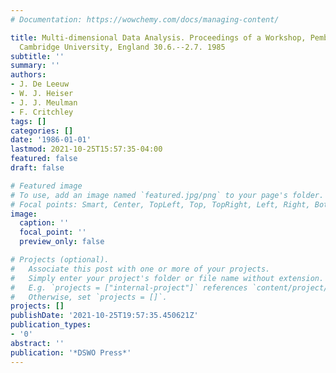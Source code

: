 ```yaml
---
# Documentation: https://wowchemy.com/docs/managing-content/

title: Multi-dimensional Data Analysis. Proceedings of a Workshop, Pembroke College,
  Cambridge University, England 30.6.--2.7. 1985
subtitle: ''
summary: ''
authors:
- J. De Leeuw
- W. J. Heiser
- J. J. Meulman
- F. Critchley
tags: []
categories: []
date: '1986-01-01'
lastmod: 2021-10-25T15:57:35-04:00
featured: false
draft: false

# Featured image
# To use, add an image named `featured.jpg/png` to your page's folder.
# Focal points: Smart, Center, TopLeft, Top, TopRight, Left, Right, BottomLeft, Bottom, BottomRight.
image:
  caption: ''
  focal_point: ''
  preview_only: false

# Projects (optional).
#   Associate this post with one or more of your projects.
#   Simply enter your project's folder or file name without extension.
#   E.g. `projects = ["internal-project"]` references `content/project/deep-learning/index.md`.
#   Otherwise, set `projects = []`.
projects: []
publishDate: '2021-10-25T19:57:35.450621Z'
publication_types:
- '0'
abstract: ''
publication: '*DSWO Press*'
---
```

